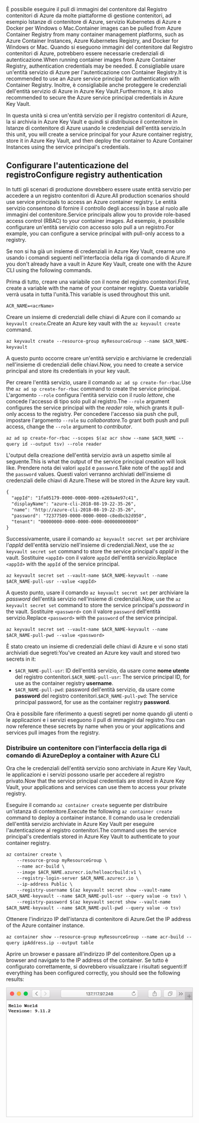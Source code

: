 <span data-ttu-id="0de83-101">È possibile eseguire il pull di immagini del contenitore dal Registro contenitori di Azure da molte piattaforme di gestione contenitori, ad esempio Istanze di contenitore di Azure, servizio Kubernetes di Azure e Docker per Windows o Mac.</span><span class="sxs-lookup"><span data-stu-id="0de83-101">Container images can be pulled from Azure Container Registry from many container management platforms, such as Azure Container Instances, Azure Kubernetes Registry, and Docker for Windows or Mac.</span></span> <span data-ttu-id="0de83-102">Quando si eseguono immagini del contenitore dal Registro contenitori di Azure, potrebbero essere necessarie credenziali di autenticazione.</span><span class="sxs-lookup"><span data-stu-id="0de83-102">When running container images from Azure Container Registry, authentication credentials may be needed.</span></span> <span data-ttu-id="0de83-103">È consigliabile usare un'entità servizio di Azure per l'autenticazione con Container Registry.</span><span class="sxs-lookup"><span data-stu-id="0de83-103">It is recommended to use an Azure service principal for authentication with Container Registry.</span></span> <span data-ttu-id="0de83-104">Inoltre, è consigliabile anche proteggere le credenziali dell'entità servizio di Azure in Azure Key Vault.</span><span class="sxs-lookup"><span data-stu-id="0de83-104">Furthermore, it is also recommended to secure the Azure service principal credentials in Azure Key Vault.</span></span>

<span data-ttu-id="0de83-105">In questa unità si crea un'entità servizio per il registro contenitori di Azure, la si archivia in Azure Key Vault e quindi si distribuisce il contenitore in Istanze di contenitore di Azure usando le credenziali dell'entità servizio.</span><span class="sxs-lookup"><span data-stu-id="0de83-105">In this unit, you will create a service principal for your Azure container registry, store it in Azure Key Vault, and then deploy the container to Azure Container Instances using the service principal's credentials.</span></span>

## <a name="configure-registry-authentication"></a><span data-ttu-id="0de83-106">Configurare l'autenticazione del registro</span><span class="sxs-lookup"><span data-stu-id="0de83-106">Configure registry authentication</span></span>

<span data-ttu-id="0de83-107">In tutti gli scenari di produzione dovrebbero essere usate entità servizio per accedere a un registro contenitori di Azure.</span><span class="sxs-lookup"><span data-stu-id="0de83-107">All production scenarios should use service principals to access an Azure container registry.</span></span> <span data-ttu-id="0de83-108">Le entità servizio consentono di fornire il controllo degli accessi in base al ruolo alle immagini del contenitore.</span><span class="sxs-lookup"><span data-stu-id="0de83-108">Service principals allow you to provide role-based access control (RBAC) to your container images.</span></span> <span data-ttu-id="0de83-109">Ad esempio, è possibile configurare un'entità servizio con accesso solo pull a un registro.</span><span class="sxs-lookup"><span data-stu-id="0de83-109">For example, you can configure a service principal with pull-only access to a registry.</span></span>

<span data-ttu-id="0de83-110">Se non si ha già un insieme di credenziali in Azure Key Vault, crearne uno usando i comandi seguenti nell'interfaccia della riga di comando di Azure.</span><span class="sxs-lookup"><span data-stu-id="0de83-110">If you don't already have a vault in Azure Key Vault, create one with the Azure CLI using the following commands.</span></span>

<span data-ttu-id="0de83-111">Prima di tutto, creare una variabile con il nome del registro contenitori.</span><span class="sxs-lookup"><span data-stu-id="0de83-111">First, create a variable with the name of your container registry.</span></span> <span data-ttu-id="0de83-112">Questa variabile verrà usata in tutta l'unità.</span><span class="sxs-lookup"><span data-stu-id="0de83-112">This variable is used throughout this unit.</span></span>

```azurecli
ACR_NAME=<acrName>
```

<span data-ttu-id="0de83-113">Creare un insieme di credenziali delle chiavi di Azure con il comando `az keyvault create`.</span><span class="sxs-lookup"><span data-stu-id="0de83-113">Create an Azure key vault with the `az keyvault create` command.</span></span>

```azurecli
az keyvault create --resource-group myResourceGroup --name $ACR_NAME-keyvault
```

<span data-ttu-id="0de83-114">A questo punto occorre creare un'entità servizio e archiviarne le credenziali nell'insieme di credenziali delle chiavi.</span><span class="sxs-lookup"><span data-stu-id="0de83-114">Now, you need to create a service principal and store its credentials in your key vault.</span></span>

<span data-ttu-id="0de83-115">Per creare l'entità servizio, usare il comando `az ad sp create-for-rbac`.</span><span class="sxs-lookup"><span data-stu-id="0de83-115">Use the `az ad sp create-for-rbac` command to create the service principal.</span></span> <span data-ttu-id="0de83-116">L'argomento `--role` configura l'entità servizio con il ruolo *lettore*, che concede l'accesso di tipo solo pull al registro.</span><span class="sxs-lookup"><span data-stu-id="0de83-116">The `--role` argument configures the service principal with the *reader* role, which grants it pull-only access to the registry.</span></span> <span data-ttu-id="0de83-117">Per concedere l'accesso sia push che pull, impostare l'argomento `--role` su *collaboratore*.</span><span class="sxs-lookup"><span data-stu-id="0de83-117">To grant both push and pull access, change the `--role` argument to *contributor*.</span></span>

```azurecli
az ad sp create-for-rbac --scopes $(az acr show --name $ACR_NAME --query id --output tsv) --role reader
```

<span data-ttu-id="0de83-118">L'output della creazione dell'entità servizio avrà un aspetto simile al seguente.</span><span class="sxs-lookup"><span data-stu-id="0de83-118">This is what the output of the service principal creation will look like.</span></span> <span data-ttu-id="0de83-119">Prendere nota dei valori `appId` e `password`.</span><span class="sxs-lookup"><span data-stu-id="0de83-119">Take note of the `appId` and the `password` values.</span></span> <span data-ttu-id="0de83-120">Questi valori verranno archiviati dell'insieme di credenziali delle chiavi di Azure.</span><span class="sxs-lookup"><span data-stu-id="0de83-120">These will be stored in the Azure key vault.</span></span>

```output
{
  "appId": "1fa05179-0000-0000-0000-e269a4e97c41",
  "displayName": "azure-cli-2018-08-19-22-35-26",
  "name": "http://azure-cli-2018-08-19-22-35-26",
  "password": "72377509-0000-0000-0000-c8edbcb2d950",
  "tenant": "00000000-0000-0000-0000-000000000000"
}
```

<span data-ttu-id="0de83-121">Successivamente, usare il comando `az keyvault secret set` per archiviare l'*appId* dell'entità servizio nell'insieme di credenziali.</span><span class="sxs-lookup"><span data-stu-id="0de83-121">Next, use the `az keyvault secret set` command to store the service principal's *appId* in the vault.</span></span> <span data-ttu-id="0de83-122">Sostituire `<appId>` con il valore `appId` dell'entità servizio.</span><span class="sxs-lookup"><span data-stu-id="0de83-122">Replace `<appId>` with the `appId` of the service principal.</span></span>

```azurecli
az keyvault secret set --vault-name $ACR_NAME-keyvault --name $ACR_NAME-pull-usr --value <appId>
```

<span data-ttu-id="0de83-123">A questo punto, usare il comando `az keyvault secret set` per archiviare la *password* dell'entità servizio nell'insieme di credenziali.</span><span class="sxs-lookup"><span data-stu-id="0de83-123">Now, use the `az keyvault secret set` command to store the service principal's *password* in the vault.</span></span> <span data-ttu-id="0de83-124">Sostituire `<password>` con il valore `password` dell'entità servizio.</span><span class="sxs-lookup"><span data-stu-id="0de83-124">Replace `<password>` with the `password` of the service principal.</span></span>

```azurecli
az keyvault secret set --vault-name $ACR_NAME-keyvault --name $ACR_NAME-pull-pwd --value <password>
```

<span data-ttu-id="0de83-125">È stato creato un insieme di credenziali delle chiavi di Azure e vi sono stati archiviati due segreti:</span><span class="sxs-lookup"><span data-stu-id="0de83-125">You've created an Azure key vault and stored two secrets in it:</span></span>

* <span data-ttu-id="0de83-126">`$ACR_NAME-pull-usr`: ID dell'entità servizio, da usare come **nome utente** del registro contenitori.</span><span class="sxs-lookup"><span data-stu-id="0de83-126">`$ACR_NAME-pull-usr`: The service principal ID, for use as the container registry **username**.</span></span>
* <span data-ttu-id="0de83-127">`$ACR_NAME-pull-pwd`: password dell'entità servizio, da usare come **password** del registro contenitori.</span><span class="sxs-lookup"><span data-stu-id="0de83-127">`$ACR_NAME-pull-pwd`: The service principal password, for use as the container registry **password**.</span></span>

<span data-ttu-id="0de83-128">Ora è possibile fare riferimento a questi segreti per nome quando gli utenti o le applicazioni e i servizi eseguono il pull di immagini dal registro.</span><span class="sxs-lookup"><span data-stu-id="0de83-128">You can now reference these secrets by name when you or your applications and services pull images from the registry.</span></span>

### <a name="deploy-a-container-with-azure-cli"></a><span data-ttu-id="0de83-129">Distribuire un contenitore con l'interfaccia della riga di comando di Azure</span><span class="sxs-lookup"><span data-stu-id="0de83-129">Deploy a container with Azure CLI</span></span>

<span data-ttu-id="0de83-130">Ora che le credenziali dell'entità servizio sono archiviate in Azure Key Vault, le applicazioni e i servizi possono usarle per accedere al registro privato.</span><span class="sxs-lookup"><span data-stu-id="0de83-130">Now that the service principal credentials are stored in Azure Key Vault, your applications and services can use them to access your private registry.</span></span>

<span data-ttu-id="0de83-131">Eseguire il comando `az container create` seguente per distribuire un'istanza di contenitore.</span><span class="sxs-lookup"><span data-stu-id="0de83-131">Execute the following `az container create` command to deploy a container instance.</span></span> <span data-ttu-id="0de83-132">Il comando usa le credenziali dell'entità servizio archiviate in Azure Key Vault per eseguire l'autenticazione al registro contenitori.</span><span class="sxs-lookup"><span data-stu-id="0de83-132">The command uses the service principal's credentials stored in Azure Key Vault to authenticate to your container registry.</span></span>

```azurecli
az container create \
    --resource-group myResourceGroup \
    --name acr-build \
    --image $ACR_NAME.azurecr.io/helloacrbuild:v1 \
    --registry-login-server $ACR_NAME.azurecr.io \
    --ip-address Public \
    --registry-username $(az keyvault secret show --vault-name $ACR_NAME-keyvault --name $ACR_NAME-pull-usr --query value -o tsv) \
    --registry-password $(az keyvault secret show --vault-name $ACR_NAME-keyvault --name $ACR_NAME-pull-pwd --query value -o tsv)
```

<span data-ttu-id="0de83-133">Ottenere l'indirizzo IP dell'istanza di contenitore di Azure.</span><span class="sxs-lookup"><span data-stu-id="0de83-133">Get the IP address of the Azure container instance.</span></span>

```azurecli
az container show --resource-group myResourceGroup --name acr-build --query ipAddress.ip --output table
```

<span data-ttu-id="0de83-134">Aprire un browser e passare all'indirizzo IP del contenitore.</span><span class="sxs-lookup"><span data-stu-id="0de83-134">Open up a browser and navigate to the IP address of the container.</span></span> <span data-ttu-id="0de83-135">Se tutto è configurato correttamente, si dovrebbero visualizzare i risultati seguenti:</span><span class="sxs-lookup"><span data-stu-id="0de83-135">If everything has been configured correctly, you should see the following results:</span></span>

![Applicazione Web di esempio con il testo Hello World](../media/hello.png)

